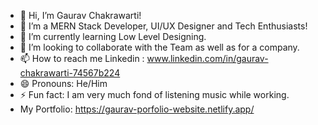 - 👋 Hi, I’m Gaurav Chakrawarti!
- 👀 I’m a MERN Stack Developer, UI/UX Designer and Tech Enthusiasts!
- 🌱 I’m currently learning Low Level Designing.
- 💞️ I’m looking to collaborate with the Team as well as for a company. 
- 📫 How to reach me
      Linkedin : www.linkedin.com/in/gaurav-chakrawarti-74567b224
- 😄 Pronouns: He/Him
- ⚡ Fun fact: I am very much fond of listening music while working.
-    My Portfolio: https://gaurav-porfolio-website.netlify.app/

<!---
gaurav-026/gaurav-026 is a ✨ special ✨ repository because its `README.md` (this file) appears on your GitHub profile.
You can click the Preview link to take a look at your changes.
--->
